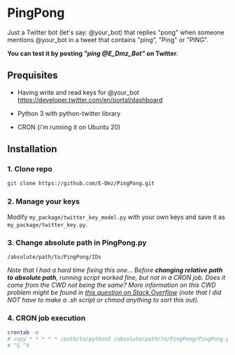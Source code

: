 # PingPong
Just a Twitter bot (let's say: @your_bot) that replies "pong" when someone mentions @your_bot in a tweet that contains "ping", "Ping" or "PING".

**You can test it by posting *"ping @E_Dmz_Bot"* on Twitter.**

## Prequisites
* Having write and read keys for @your_bot https://developer.twitter.com/en/portal/dashboard 

* Python 3 with python-twitter library 

* CRON (i'm running it on Ubuntu 20)

## Installation

### 1. Clone repo
```bash 
git clone https://github.com/E-Dmz/PingPong.git
```

### 2. Manage your keys
Modify `my_package/twitter_key_model.py` with your own keys and save it as `my_package/twitter_key.py`.

### 3. Change absolute path in PingPong.py
`/absolute/path/to/PingPong/IDs`

*Note that I had a hard time fixing this one... Before **changing relative path to absolute path**, running script worked fine, but not in a CRON job. Does it come from the CWD not being the same? More information on this CWD problem might be found in [this question on Stack Overflow](https://stackoverflow.com/questions/12534135/crontab-not-executing-a-python-script) (note that I did NOT have to make a .sh script or chmod anything to sort this out).*

### 4. CRON job execution

```bash
crontab -e
# copy * * * * * /path/to/python3 /absolute/path/to/PingPong/PingPong.py
# ^S ^X
```
